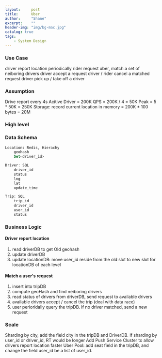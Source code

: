 ```yaml
---
layout:     post
title:      Uber
author:     "Shane"
excerpt:    ""
header-img: "img/bg-mac.jpg"
catalog: true
tags:
    - System Design
---
```


### Use Case
driver report location periodically 
rider request uber, match a set of neiboring drivers 
driver accept a request 
driver / rider cancel a matched request 
driver pick up / take off a driver 

### Assumption
Drive report every 4s
Acitive Driver = 200K 
QPS = 200K / 4 = 50K
Peak = 5 \* 50K = 250K
Storage: record current location in memory = 200K * 100 bytes = 20M

### High level 


### Data Schema
```sql
Location: Redis, Hierachy
    geohash
    Set<driver_id>

Driver: SQL
    driver_id
    status
    lng
    lat
    update_time

Trip: SQL
    trip_id
    driver_id
    user_id
    status

```

### Business Logic
#### Driver report location
1. read driverDB to get Old geohash
2. update driverDB
3. update locationDB: move user_id reside from the old slot to new slot for locationDB of each level

#### Match a user's request
1. insert into tripDB
2. compute geoHash and find neiboring drivers
3. read status of drivers from driverDB, send request to available drivers
4. available drivers accept / cancel the trip (deal with data race)
5. user perioridally query the tripDB. If no driver matched, send a new request

### Scale
Sharding by city, add the field city in the tripDB and DriverDB. If sharding by user_id or driver_id, RT would be longer 
Add Push Service Cluster to allow drivers report location faster 
Uber Pool: add seat field in the tripDB, and change the field user_id be a list of user_id.





